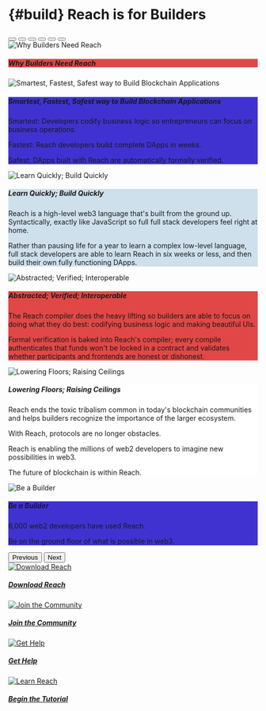 # {#build} Reach is for Builders

<section class="container">
    <div id="carouselExampleCaptions" class="carousel slide" data-bs-ride="carousel">
        <div class="carousel-indicators">
            <button type="button" data-bs-target="#carouselExampleCaptions" data-bs-slide-to="0" class="active" aria-current="true" aria-label="Slide 1"></button>
            <button type="button" data-bs-target="#carouselExampleCaptions" data-bs-slide-to="1" aria-label="Slide 2"></button>
            <button type="button" data-bs-target="#carouselExampleCaptions" data-bs-slide-to="2" aria-label="Slide 3"></button>
            <button type="button" data-bs-target="#carouselExampleCaptions" data-bs-slide-to="3" aria-label="Slide 4"></button>
            <button type="button" data-bs-target="#carouselExampleCaptions" data-bs-slide-to="4" aria-label="Slide 5"></button>
            <button type="button" data-bs-target="#carouselExampleCaptions" data-bs-slide-to="5" aria-label="Slide 6"></button>
        </div>
        <div class="carousel-inner">
            <div class="carousel-item active">
                <img src="01-why.png" class="d-block w-100" alt="Why Builders Need Reach">
                <div class="p-3" style="background-color:#e14746;">
                    <h5>Why Builders Need Reach</h5>
                </div>
            </div>
            <div class="carousel-item">
                <img src="02-attributes.png" class="d-block w-100" alt="Smartest, Fastest, Safest way to Build Blockchain Applications">
                <div class="p-3" style="background-color:#3f32d1;">
                    <h5>Smartest, Fastest, Safest way to Build Blockchain Applications</h5>
                    <p>Smartest: Developers codify business logic so entrepreneurs can focus on business operations.</p>
                    <p>Fastest: Reach developers build complete DApps in weeks.</p>
                    <p>Safest: DApps built with Reach are automatically formally verified.</p>
                </div>
            </div>
            <div class="carousel-item">
                <img src="03-quick.png" class="d-block w-100" alt="Learn Quickly; Build Quickly">
                <div class="p-3" style="background-color:#cee0ec">
                    <h5>Learn Quickly; Build Quickly</h5>
                    <p>Reach is a high-level web3 language that's built from the ground up. Syntactically, exactly like JavaScript so full full stack developers feel right at home.</p>
                    <p>Rather than pausing life for a year to learn a complex low-level language, full stack developers are able to learn Reach in six weeks or less, and then build their own fully functioning DApps.</p>
                </div>
            </div>
            <div class="carousel-item">
                <img src="04-abstraction.png" class="d-block w-100" alt="Abstracted; Verified; Interoperable">
                <div class="p-3" style="background-color:#e14746;">
                    <h5>Abstracted; Verified; Interoperable</h5>
                    <p>The Reach compiler does the heavy lifting so builders are able to focus on doing what they do best: codifying business logic and making beautiful UIs.</p>
                    <p>Formal verification is baked into Reach's compiler; every compile authenticates that funds won't be locked in a contract and validates whether participants and frontends are honest or dishonest.</p>
                </div>
            </div>
            <div class="carousel-item">
                <img src="05-barriers.png" class="d-block w-100" alt="Lowering Floors; Raising Ceilings">
                <div class="p-3" style="background-color:#fff;">
                    <h5>Lowering Floors; Raising Ceilings</h5>
                    <p>Reach ends the toxic tribalism common in today's blockchain communities and helps builders recognize the importance of the larger ecosystem.</p>
                    <p>With Reach, protocols are no longer obstacles.</p>
                    <p>Reach is enabling the millions of web2 developers to imagine new possibilities in web3.</p>
                    <p>The future of blockchain is within Reach.</p>
                </div>
            </div>
            <div class="carousel-item">
                <img src="06-builder.png" class="d-block w-100" alt="Be a Builder">
                <div class="p-3" style="background-color:#3f32d1;">
                    <h5>Be a Builder</h5>
                    <p>6,000 web2 developers have used Reach.</p>
                    <p>Be on the ground floor of what is possible in web3.</p>
                </div>
            </div>
        </div>
        <button class="carousel-control-prev" type="button" data-bs-target="#carouselExampleCaptions" data-bs-slide="prev">
            <span class="carousel-control-prev-icon" aria-hidden="true"></span>
            <span class="visually-hidden">Previous</span>
        </button>
        <button class="carousel-control-next" type="button" data-bs-target="#carouselExampleCaptions" data-bs-slide="next">
            <span class="carousel-control-next-icon" aria-hidden="true"></span>
            <span class="visually-hidden">Next</span>
        </button>
    </div>
</section>

<div class="container">
    <section class="row align-items-center g-1">
        <section class="col p-3">
            <div class="card text-center">
                <a href="../quickstart">
                  <img src="download.png" class="card-img-top" alt="Download Reach">
                </a>
                <div class="card-body">
                    <a href="../quickstart">
                      <h5 class="btn btn-primary card-title">Download Reach</h5>
                    </a>
                </div>
            </div>
        </section>
        <section class="col p-3">
            <div class="card text-center">
                <a href="@{DISCORD}">
                  <img src="community.png" class="card-img-top" alt="Join the Community">
                </a>
                <div class="card-body">
                    <a href="@{DISCORD}">
                      <h5 class="btn btn-primary card-title">Join the Community</h5>
                    </a>
                </div>
            </div>
        </section>
        <section class="row align-items-center g-1">
            <section class="col p-3">
                <div class="card text-center">
                    <a href="@{DISCUSSIONS}">
                    <img src="discussions.png" class="card-img-top" alt="Get Help">
                    </a>
                    <div class="card-body">
                        <a href="@{DISCUSSIONS}">
                        <h5 class="btn btn-primary card-title">Get Help</h5>
                        </a>
                    </div>
                </div>
            </section>
            <section class="col p-3">
                <div class="card text-center">
                    <a href="../tut">
                    <img src="learn.png" class="card-img-top" alt="Learn Reach">
                    </a>
                    <div class="card-body">
                        <a href="../tut">
                        <h5 class="btn btn-primary card-title">Begin the Tutorial</h5>
                        </a>
                    </div>
                </div>
            </section>
        </section>
    </section>
</div> 